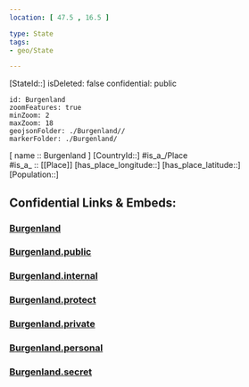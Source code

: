 ```yaml
---
location: [ 47.5 , 16.5 ] 

type: State
tags:
- geo/State

---
```

[StateId::] 
isDeleted: false
confidential: public

```leaflet
id: Burgenland
zoomFeatures: true 
minZoom: 2 
maxZoom: 18
geojsonFolder: ./Burgenland//
markerFolder: ./Burgenland/
```

[ name :: Burgenland ] 
[CountryId::] 
#is_a_/Place  
#is_a_ :: [[Place]] 
[has_place_longitude::] 
[has_place_latitude::] 
[Population::] 


## Confidential Links & Embeds: 

### [Burgenland](/_Standards/Earth/Continent/Europe/Europe~Central/Austria/Austrias_States/Burgenland.md) 

### [Burgenland.public](/_public/Earth/Continent/Europe/Europe~Central/Austria/Austrias_States/Burgenland.public.md) 

### [Burgenland.internal](/_internal/Earth/Continent/Europe/Europe~Central/Austria/Austrias_States/Burgenland.internal.md) 

### [Burgenland.protect](/_protect/Earth/Continent/Europe/Europe~Central/Austria/Austrias_States/Burgenland.protect.md) 

### [Burgenland.private](/_private/Earth/Continent/Europe/Europe~Central/Austria/Austrias_States/Burgenland.private.md) 

### [Burgenland.personal](/_personal/Earth/Continent/Europe/Europe~Central/Austria/Austrias_States/Burgenland.personal.md) 

### [Burgenland.secret](/_secret/Earth/Continent/Europe/Europe~Central/Austria/Austrias_States/Burgenland.secret.md)

